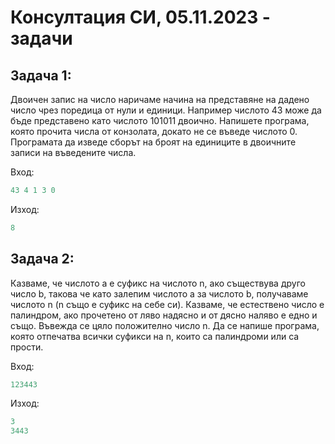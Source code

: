 # Консултация СИ, 05.11.2023 - задачи

## Задача 1: 
Двоичен запис на число наричаме начина на представяне на дадено число чрез поредица от нули и единици. Например числото 43 може да бъде представено като числото 101011 двоично. Напишете програма, която прочита числа от конзолата, докато не се въведе числото 0. Програмата да изведе сборът на броят на единиците в двоичните записи на въведените числа.

Вход: 
```c++
43 4 1 3 0
```
Изход:
```c++
8
```
## Задача 2: 
Казваме, че числото a е суфикс на числото n, ако съществува друго число b, такова че като залепим числото a за числото b, получаваме числото n (n също е суфикс на себе си). Казваме, че естествено число е палиндром, ако прочетено от ляво надясно и от дясно наляво е едно и също. Въвежда се цяло положително число n. Да се напише програма, която отпечатва всички суфикси на n, които са палиндроми или са прости.

Вход: 
```c++
123443
```
Изход:
```c++
3
3443
```
